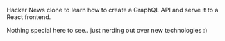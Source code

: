 Hacker News clone to learn how to create a GraphQL API and serve it to a React frontend.

Nothing special here to see.. just nerding out over new technologies :)
